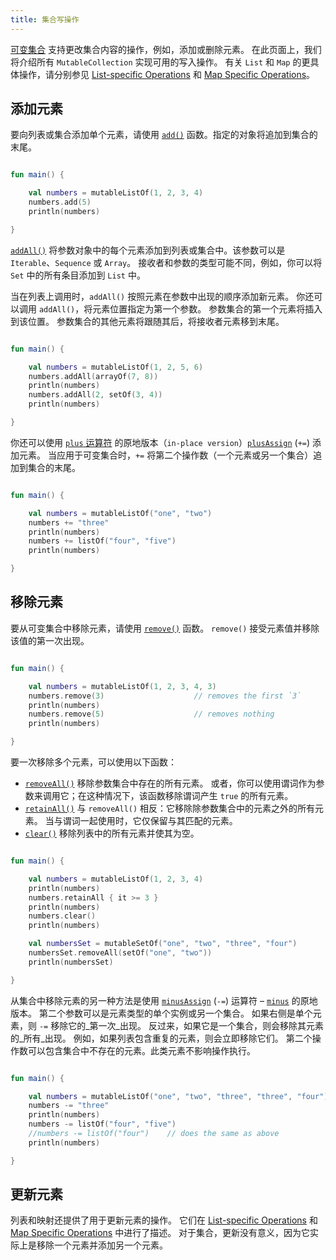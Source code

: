 ```yaml
---
title: 集合写操作
---
```

[可变集合](collections-overview#collection-types) 支持更改集合内容的操作，例如，添加或删除元素。
在此页面上，我们将介绍所有 `MutableCollection` 实现可用的写入操作。
有关 `List` 和 `Map` 的更具体操作，请分别参见 [List-specific Operations](list-operations) 和 [Map Specific Operations](map-operations)。

## 添加元素

要向列表或集合添加单个元素，请使用 [`add()`](https://kotlinlang.org/api/latest/jvm/stdlib/kotlin.collections/-mutable-list/add.html) 函数。指定的对象将追加到集合的末尾。

```kotlin

fun main() {

    val numbers = mutableListOf(1, 2, 3, 4)
    numbers.add(5)
    println(numbers)

}
```

[`addAll()`](https://kotlinlang.org/api/latest/jvm/stdlib/kotlin.collections/add-all.html) 将参数对象中的每个元素添加到列表或集合中。该参数可以是 `Iterable`、`Sequence` 或 `Array`。
接收者和参数的类型可能不同，例如，你可以将 `Set` 中的所有条目添加到 `List` 中。

当在列表上调用时，`addAll()` 按照元素在参数中出现的顺序添加新元素。
你还可以调用 `addAll()`，将元素位置指定为第一个参数。
参数集合的第一个元素将插入到该位置。
参数集合的其他元素将跟随其后，将接收者元素移到末尾。

```kotlin

fun main() {

    val numbers = mutableListOf(1, 2, 5, 6)
    numbers.addAll(arrayOf(7, 8))
    println(numbers)
    numbers.addAll(2, setOf(3, 4))
    println(numbers)

}
```

你还可以使用 [`plus` 运算符](collection-plus-minus) 的原地版本（`in-place version`）[`plusAssign`](https://kotlinlang.org/api/latest/jvm/stdlib/kotlin.collections/plus-assign.html) (`+=`) 添加元素。
当应用于可变集合时，`+=` 将第二个操作数（一个元素或另一个集合）追加到集合的末尾。

```kotlin

fun main() {

    val numbers = mutableListOf("one", "two")
    numbers += "three"
    println(numbers)
    numbers += listOf("four", "five")    
    println(numbers)

}
```

## 移除元素

要从可变集合中移除元素，请使用 [`remove()`](https://kotlinlang.org/api/latest/jvm/stdlib/kotlin.collections/remove.html) 函数。
`remove()` 接受元素值并移除该值的第一次出现。

```kotlin

fun main() {

    val numbers = mutableListOf(1, 2, 3, 4, 3)
    numbers.remove(3)                    // removes the first `3`
    println(numbers)
    numbers.remove(5)                    // removes nothing
    println(numbers)

}
```

要一次移除多个元素，可以使用以下函数：

* [`removeAll()`](https://kotlinlang.org/api/latest/jvm/stdlib/kotlin.collections/remove-all.html) 移除参数集合中存在的所有元素。
   或者，你可以使用谓词作为参数来调用它；在这种情况下，该函数移除谓词产生 `true` 的所有元素。
* [`retainAll()`](https://kotlinlang.org/api/latest/jvm/stdlib/kotlin.collections/retain-all.html) 与 `removeAll()` 相反：它移除除参数集合中的元素之外的所有元素。
   当与谓词一起使用时，它仅保留与其匹配的元素。
* [`clear()`](https://kotlinlang.org/api/latest/jvm/stdlib/kotlin.collections/-mutable-list/clear.html) 移除列表中的所有元素并使其为空。

```kotlin

fun main() {

    val numbers = mutableListOf(1, 2, 3, 4)
    println(numbers)
    numbers.retainAll { it >= 3 }
    println(numbers)
    numbers.clear()
    println(numbers)

    val numbersSet = mutableSetOf("one", "two", "three", "four")
    numbersSet.removeAll(setOf("one", "two"))
    println(numbersSet)

}
```

从集合中移除元素的另一种方法是使用 [`minusAssign`](https://kotlinlang.org/api/latest/jvm/stdlib/kotlin.collections/minus-assign.html) (`-=`) 运算符 – [`minus`](collection-plus-minus) 的原地版本。
第二个参数可以是元素类型的单个实例或另一个集合。
如果右侧是单个元素，则 `-=` 移除它的_第一次_出现。
反过来，如果它是一个集合，则会移除其元素的_所有_出现。
例如，如果列表包含重复的元素，则会立即移除它们。
第二个操作数可以包含集合中不存在的元素。此类元素不影响操作执行。

```kotlin

fun main() {

    val numbers = mutableListOf("one", "two", "three", "three", "four")
    numbers -= "three"
    println(numbers)
    numbers -= listOf("four", "five")    
    //numbers -= listOf("four")    // does the same as above
    println(numbers)    

}
```

## 更新元素

列表和映射还提供了用于更新元素的操作。
它们在 [List-specific Operations](list-operations) 和 [Map Specific Operations](map-operations) 中进行了描述。
对于集合，更新没有意义，因为它实际上是移除一个元素并添加另一个元素。